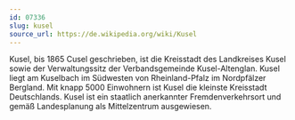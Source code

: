 ```yaml
---
id: 07336
slug: kusel
source_url: https://de.wikipedia.org/wiki/Kusel
---
```


Kusel, bis 1865 Cusel geschrieben, ist die Kreisstadt des Landkreises Kusel sowie der Verwaltungssitz der Verbandsgemeinde Kusel-Altenglan. Kusel liegt am Kuselbach im Südwesten von Rheinland-Pfalz im Nordpfälzer Bergland. Mit knapp 5000 Einwohnern ist Kusel die kleinste Kreisstadt Deutschlands. Kusel ist ein staatlich anerkannter Fremdenverkehrsort und gemäß Landesplanung als Mittelzentrum ausgewiesen.
